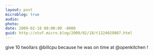 ```yaml
---
layout: post
microblog: true
audio: 
photo: 
date: 2009-02-18 00:00:00 -0000
guid: http://xtof.micro.blog/2009/02/18/t1224029807.html
---
```

give 10 twollars @billcpu  because he was on time at @openkitchen !

